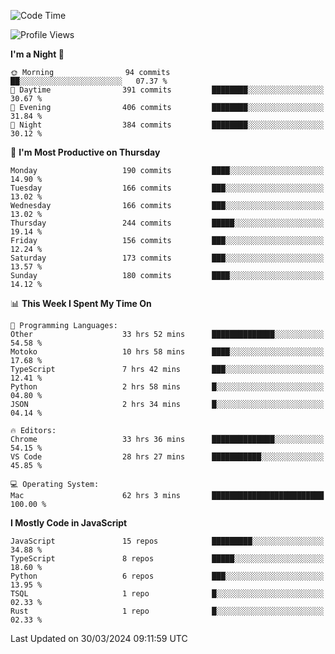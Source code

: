 <!--START_SECTION:waka-->
![Code Time](http://img.shields.io/badge/Code%20Time-2%2C598%20hrs%2027%20mins-blue)

![Profile Views](http://img.shields.io/badge/Profile%20Views-0-blue)

**I'm a Night 🦉** 

```text
🌞 Morning                94 commits          ██░░░░░░░░░░░░░░░░░░░░░░░   07.37 % 
🌆 Daytime                391 commits         ████████░░░░░░░░░░░░░░░░░   30.67 % 
🌃 Evening                406 commits         ████████░░░░░░░░░░░░░░░░░   31.84 % 
🌙 Night                  384 commits         ████████░░░░░░░░░░░░░░░░░   30.12 % 
```
📅 **I'm Most Productive on Thursday** 

```text
Monday                   190 commits         ████░░░░░░░░░░░░░░░░░░░░░   14.90 % 
Tuesday                  166 commits         ███░░░░░░░░░░░░░░░░░░░░░░   13.02 % 
Wednesday                166 commits         ███░░░░░░░░░░░░░░░░░░░░░░   13.02 % 
Thursday                 244 commits         █████░░░░░░░░░░░░░░░░░░░░   19.14 % 
Friday                   156 commits         ███░░░░░░░░░░░░░░░░░░░░░░   12.24 % 
Saturday                 173 commits         ███░░░░░░░░░░░░░░░░░░░░░░   13.57 % 
Sunday                   180 commits         ████░░░░░░░░░░░░░░░░░░░░░   14.12 % 
```


📊 **This Week I Spent My Time On** 

```text
💬 Programming Languages: 
Other                    33 hrs 52 mins      ██████████████░░░░░░░░░░░   54.58 % 
Motoko                   10 hrs 58 mins      ████░░░░░░░░░░░░░░░░░░░░░   17.68 % 
TypeScript               7 hrs 42 mins       ███░░░░░░░░░░░░░░░░░░░░░░   12.41 % 
Python                   2 hrs 58 mins       █░░░░░░░░░░░░░░░░░░░░░░░░   04.80 % 
JSON                     2 hrs 34 mins       █░░░░░░░░░░░░░░░░░░░░░░░░   04.14 % 

🔥 Editors: 
Chrome                   33 hrs 36 mins      ██████████████░░░░░░░░░░░   54.15 % 
VS Code                  28 hrs 27 mins      ███████████░░░░░░░░░░░░░░   45.85 % 

💻 Operating System: 
Mac                      62 hrs 3 mins       █████████████████████████   100.00 % 
```

**I Mostly Code in JavaScript** 

```text
JavaScript               15 repos            █████████░░░░░░░░░░░░░░░░   34.88 % 
TypeScript               8 repos             █████░░░░░░░░░░░░░░░░░░░░   18.60 % 
Python                   6 repos             ███░░░░░░░░░░░░░░░░░░░░░░   13.95 % 
TSQL                     1 repo              █░░░░░░░░░░░░░░░░░░░░░░░░   02.33 % 
Rust                     1 repo              █░░░░░░░░░░░░░░░░░░░░░░░░   02.33 % 
```




 Last Updated on 30/03/2024 09:11:59 UTC
<!--END_SECTION:waka-->
